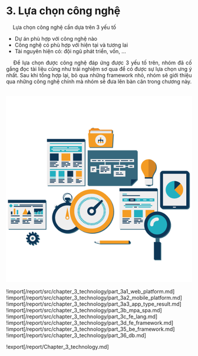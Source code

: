 # **3. Lựa chọn công nghệ**

<p style='text-align: justify;'>
&emsp;
Lựa chọn công nghệ cần dựa trên 3 yếu tố
</p>

- Dự án phù hợp với công nghệ nào
- Công nghệ có phù hợp với hiện tại và tương lai
- Tài nguyên hiện có: đội ngũ phát triển, vốn, ...

<p style='text-align: justify;'>
&emsp;
Để lựa chọn được công nghệ đáp ứng được 3 yếu tố trên, 
nhóm đã cố gắng đọc tài liệu cũng như trải nghiệm sơ qua 
để có được sự lựa chọn ưng ý nhất.
Sau khi tổng hợp lại, bỏ qua những framework nhỏ, 
nhóm sẽ giới thiệu qua những công nghệ chính mà nhóm sẽ đưa lên bàn cân trong chương này.
</p>

</br>

<center>
  <img src="https://github.com/datai999/thesis-document/blob/main/report/src/chapter_3_technology/img/find-technology.png?raw=true">
</center>

<div style="page-break-after: always;"></div>

!import[/report/src/chapter_3_technology/part_3a1_web_platform.md]
!import[/report/src/chapter_3_technology/part_3a2_mobile_platform.md]
!import[/report/src/chapter_3_technology/part_3a3_app_type_result.md]
!import[/report/src/chapter_3_technology/part_3b_mpa_spa.md]
!import[/report/src/chapter_3_technology/part_3c_fe_lang.md]
!import[/report/src/chapter_3_technology/part_3d_fe_framework.md]
!import[/report/src/chapter_3_technology/part_35_be_framework.md]
!import[/report/src/chapter_3_technology/part_36_db.md]

!export[/report/Chapter_3_technology.md]

